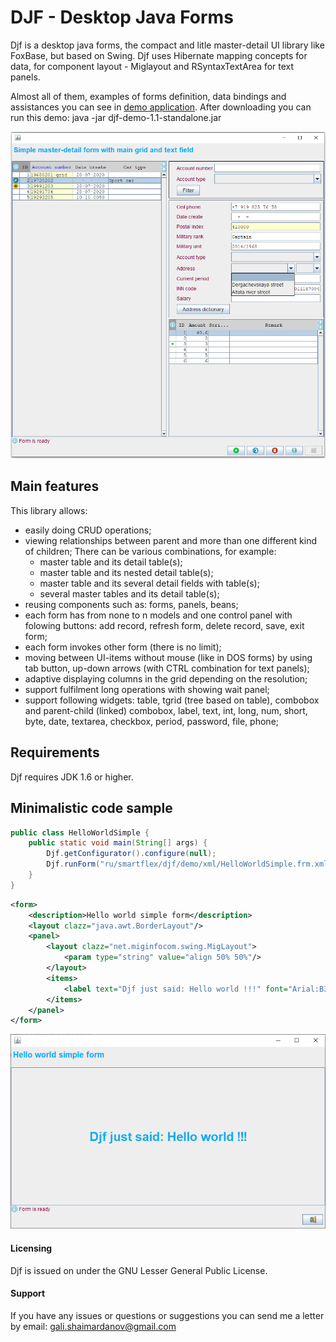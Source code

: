 # DJF - Desktop Java Forms

Djf is a desktop java forms, the compact and litle master-detail UI library like FoxBase, but based on Swing.
Djf uses Hibernate mapping concepts for data, for component layout - Miglayout and RSyntaxTextArea for text panels.

Almost all of them, examples of forms definition, data bindings and assistances you can see in [demo application](https://github.com/smart-flex/Djf/releases/download/1.1/djf-demo-1.1-standalone.jar).
After downloading you can run this demo: java -jar djf-demo-1.1-standalone.jar

![One of the Djf demo form](djf-demo.png)

## Main features

This library allows:

* easily doing CRUD operations;
* viewing relationships between parent and more than one different kind of children; There can be various combinations, for example:
  + master table and its detail table(s);
  + master table and its nested detail table(s);
  + master table and its several detail fields with table(s);
  + several master tables and its detail table(s);
* reusing components such as: forms, panels, beans;
* each form has from none to n models and one control panel with folowing buttons: add record, refresh form, delete record, save, exit form;
* each form invokes other form (there is no limit);
* moving between UI-items without mouse (like in DOS forms) by using tab button, up-down arrows (with CTRL combination for text panels);
* adaptive displaying columns in the grid depending on the resolution;
* support fulfilment long operations with showing wait panel;
* support following widgets: table, tgrid (tree based on table), combobox and parent-child (linked) combobox, label, text, int, long, num, short, byte, date, textarea, checkbox, period, password, file, phone;

## Requirements

Djf requires JDK 1.6 or higher.

## Minimalistic code sample
```java
public class HelloWorldSimple {
    public static void main(String[] args) {
        Djf.getConfigurator().configure(null);
        Djf.runForm("ru/smartflex/djf/demo/xml/HelloWorldSimple.frm.xml", SizeFrameEnum.HALF);
    }
}
```
```xml
<form>
    <description>Hello world simple form</description>
    <layout clazz="java.awt.BorderLayout"/>
    <panel>
        <layout clazz="net.miginfocom.swing.MigLayout">
            <param type="string" value="align 50% 50%"/>
        </layout>
        <items>
            <label text="Djf just said: Hello world !!!" font="Arial:B30" fground="#09ACF2"/>
        </items>
    </panel>
</form>
```
![Hello world form](djf-demo-hw-simple.png)

#### Licensing

Djf is issued on under the GNU Lesser General Public License.

#### Support

If you have any issues or questions or suggestions you can send me a letter by email: <gali.shaimardanov@gmail.com>

